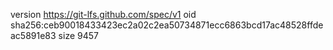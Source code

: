 version https://git-lfs.github.com/spec/v1
oid sha256:ceb90018433423ec2a02c2ea50734871ecc6863bcd17ac48528ffdeac5891e83
size 9457
